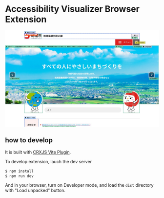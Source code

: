 # Accessibility Visualizer Browser Extension

![Screenshot of 駒瑠市. Showing annotations of accessibility properties](./a11y-visualizer-komarushi.jpg)

## how to develop

It is built with [CRXJS Vite Plugin](https://crxjs.dev/vite-plugin/).

To develop extension, lauch the dev server

```
$ npm install
$ npm run dev
```

And in your browser, turn on Developer mode, and load the `dist` directory with "Load unpacked" button.